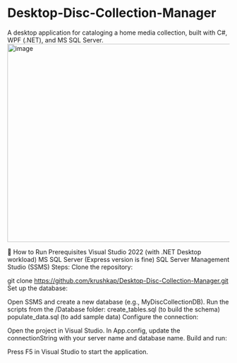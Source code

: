 # Desktop-Disc-Collection-Manager
A desktop application for cataloging a home media collection, built with C#, WPF (.NET), and MS SQL Server.
<img width="851" height="449" alt="image" src="https://github.com/user-attachments/assets/8892ee0a-cd8c-4473-b435-4bacf1bdf754" />

🚀 How to Run
Prerequisites
Visual Studio 2022 (with .NET Desktop workload)
MS SQL Server (Express version is fine)
SQL Server Management Studio (SSMS)
Steps:
Clone the repository:

git clone https://github.com/krushkap/Desktop-Disc-Collection-Manager.git
Set up the database:

Open SSMS and create a new database (e.g., MyDiscCollectionDB).
Run the scripts from the /Database folder:
create_tables.sql (to build the schema)
populate_data.sql (to add sample data)
Configure the connection:

Open the project in Visual Studio.
In App.config, update the connectionString with your server name and database name.
<connectionStrings>
  <add name="DefaultConnection" 
       connectionString="Data Source=YOUR_SERVER_NAME;Initial Catalog=MyDiscCollectionDB;Integrated Security=True" />
</connectionStrings>
Build and run:

Press F5 in Visual Studio to start the application.
